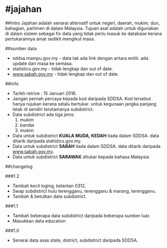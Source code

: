 #jajahan
=======

##intro
Jajahan adalah senarai alternatif untuk negeri, daerah, mukim, dun, bahagian, parlimen di dalam Malaysia. Tujuan asal adalah untuk digunakan di dalam sistem sebagai fix data yang tidak perlu masuk ke database kerana pertukarannya amat sedikit mengikut masa.

##sumber data
- sddsa.mampu.gov.my - data tak ada link dengan antara entiti. ada update dari masa ke semasa.
- statistics.gov.my - tidak lengkap dan out of date.
- www.sabah.gov.my - tidak lengkap dan out of date.

##info
- Tarikh retrive : 15 Januari 2016.
- Jangan pernah percaya kepada kod daripada SDDSA. Kod tersebut hanya rujukan kerana selalu bertukar. untuk kegunaan jangka panjang letak id sendiri terutamanya subdistrict.
- Data subdistrict ada tiga jenis:
   1. mukim
   2. bandar
   3. mukim
- Data untuk subdistrict **KUALA MUDA, KEDAH** tiada dalam SDDSA. data ditarik daripada statistics.gov.my.
- Data untuk subdistrict **SABAH** tiada dalam SDDSA. data ditarik daripada www.sabah.gov.my.
- Data untuk subdistrict **SARAWAK** ditukar kepada bahasa Malaysia.

##changelog

###1.2
- Tambah kecil loging, kelantan 0312.
- Swap subdistrict hulu terengganu, terengganu & marang, terengganu.
- Tambah & betulkan data subdistrict. 

###1.1
- Tambah beberapa data subdistrict daripada beberapa sumber luar.
- Masukkan data education

###1.0
- Senarai data asas state, district, subdistrict daripada SDDSA.
